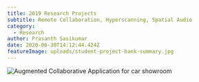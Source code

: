 ```yaml
---
title: 2019 Research Projects
subtitle: Remote Collaboration, Hyperscanning, Spatial Audio
category:
  - Research
author: Prasanth Sasikumar
date: 2020-06-30T14:12:44.424Z
featureImage: uploads/student-project-bank-summary.jpg
---
```

![Augmented Collaborative Application for car showroom](uploads/ppt_media_image17.gif "Mercedes Magic Leap Demo")